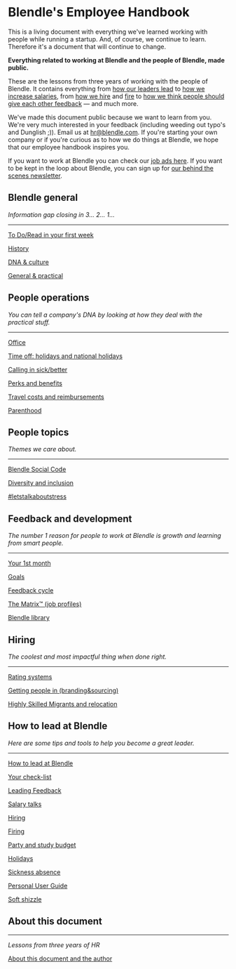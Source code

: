# Blendle's Employee Handbook

This is a living document with everything we've learned working with people while running a startup. And, of course, we continue to learn. Therefore it's a document that will continue to change. 

**Everything related to working at Blendle and the people of Blendle, made public.**

These are the lessons from three years of working with the people of Blendle. It contains everything from [how our leaders lead](https://www.notion.so/ecfb7e647136468a9a0a32f1771a8f52?pvs=21) to [how we increase salaries](https://www.notion.so/Salary-Review-e11b6161c6d34f5c9568bb3e83ed96b6?pvs=21), from [how we hire](https://www.notion.so/Hiring-451bbcfe8d9b49438c0633326bb7af0a?pvs=21) and [fire](https://www.notion.so/Firing-5567687a2000496b8412e53cd58eed9d?pvs=21) to [how we think people should give each other feedback](https://www.notion.so/Our-Feedback-Process-eb64f1de796b4350aeab3bc068e3801f?pvs=21) — and much more.

We've made this document public because we want to learn from you. We're very much interested in your feedback (including weeding out typo's and Dunglish ;)). Email us at hr@blendle.com. If you're starting your own company or if you're curious as to how we do things at Blendle, we hope that our employee handbook inspires you.

If you want to work at Blendle you can check our [job ads here](https://blendle.homerun.co/). If you want to be kept in the loop about Blendle, you can sign up for [our behind the scenes newsletter](https://blendle.homerun.co/yes-keep-me-posted/tr/apply?token=8092d4128c306003d97dd3821bad06f2).

## Blendle general

*Information gap closing in 3... 2... 1...*

---

[To Do/Read in your first week](Blendle's%20Employee%20Handbook%20e367aa77e225482c849111687e114a56/To%20Do%20Read%20in%20your%20first%20week%2017fbb01dc37b4118943b1db905cd57f2.md)

[History](Blendle's%20Employee%20Handbook%20e367aa77e225482c849111687e114a56/History%20ac6441b1b7f7412796b072168db92fd2.md)

[DNA & culture](Blendle's%20Employee%20Handbook%20e367aa77e225482c849111687e114a56/DNA%20&%20culture%20b5db7bb937384f809a81e84059050b3f.md)

[General & practical ](Blendle's%20Employee%20Handbook%20e367aa77e225482c849111687e114a56/General%20&%20practical%20b8d9412f67c34a3e996bf4d3f390de5e.md)

## People operations

*You can tell a company's DNA by looking at how they deal with the practical stuff.*  

---

[Office](Blendle's%20Employee%20Handbook%20e367aa77e225482c849111687e114a56/Office%204e7a0f0ad8e34c50bba69cfd9f779038.md)

[Time off: holidays and national holidays](Blendle's%20Employee%20Handbook%20e367aa77e225482c849111687e114a56/Time%20off%20holidays%20and%20national%20holidays%20b1b4abd60ae547e8b4088818da9e92e7.md)

[Calling in sick/better](Blendle's%20Employee%20Handbook%20e367aa77e225482c849111687e114a56/Calling%20in%20sick%20better%204337662f835a4a00933b76b254758bc4.md)

[Perks and benefits](Blendle's%20Employee%20Handbook%20e367aa77e225482c849111687e114a56/Perks%20and%20benefits%206b81f8a3deb5408a8385472cd797a3f7.md)

[Travel costs and reimbursements](Blendle's%20Employee%20Handbook%20e367aa77e225482c849111687e114a56/Travel%20costs%20and%20reimbursements%204df295267aa74fe1a7fa1361571b6fbc.md)

[Parenthood](Blendle's%20Employee%20Handbook%20e367aa77e225482c849111687e114a56/Parenthood%208cd588eff0984cdd983a9eea420c9e76.md)

## People topics

*Themes we care about.*

---

[Blendle Social Code](Blendle's%20Employee%20Handbook%20e367aa77e225482c849111687e114a56/Blendle%20Social%20Code%20d10a41a7746c4bd2ab4c3fe6db803f69.md)

[Diversity and inclusion](Blendle's%20Employee%20Handbook%20e367aa77e225482c849111687e114a56/Diversity%20and%20inclusion%20dbd07fc1bf0849019f3f3ed242190055.md)

[#letstalkaboutstress](Blendle's%20Employee%20Handbook%20e367aa77e225482c849111687e114a56/#letstalkaboutstress%20b814c542d1744bbb83bf7e1d63e4bdda.md)

## Feedback and development

*The number 1 reason for people to work at Blendle is growth and learning from smart people.*

---

[Your 1st month ](Blendle's%20Employee%20Handbook%20e367aa77e225482c849111687e114a56/Your%201st%20month%20c6f4af5517c84d4087e635587961fb0e.md)

[Goals](Blendle's%20Employee%20Handbook%20e367aa77e225482c849111687e114a56/Goals%207258fc51173d42a79621ef9b3851e719.md)

[Feedback cycle](Blendle's%20Employee%20Handbook%20e367aa77e225482c849111687e114a56/Feedback%20cycle%20e838f6e605064170bb0611f538915cb7.md)

[The Matrix™ (job profiles)](Blendle's%20Employee%20Handbook%20e367aa77e225482c849111687e114a56/The%20Matrix%E2%84%A2%20(job%20profiles)%20df18f2beab014a7e89f442d0e459ad73.md)

[Blendle library](Blendle's%20Employee%20Handbook%20e367aa77e225482c849111687e114a56/Blendle%20library%2064396b41895842d680d118f4ec17d346.md)

## **Hiring**

*The coolest and most impactful thing when done right.*

---

[Rating systems](Blendle's%20Employee%20Handbook%20e367aa77e225482c849111687e114a56/Rating%20systems%20036cb477bab342349ff0ceb54ab21478.md)

[Getting people in (branding&sourcing)](Blendle's%20Employee%20Handbook%20e367aa77e225482c849111687e114a56/Getting%20people%20in%20(branding&sourcing)%20e050e6613efe4305b98d6b7b8c8916a3.md)

[Highly Skilled Migrants and relocation](Blendle's%20Employee%20Handbook%20e367aa77e225482c849111687e114a56/Highly%20Skilled%20Migrants%20and%20relocation%204c00141c18fd472fb5770891381b65e2.md)

## How to lead at Blendle

*Here are some tips and tools to help you become a great leader.*

---

[How to lead at Blendle ](Blendle's%20Employee%20Handbook%20e367aa77e225482c849111687e114a56/How%20to%20lead%20at%20Blendle%20404698936d274095856523c94c396a62.md)

[Your check-list](Blendle's%20Employee%20Handbook%20e367aa77e225482c849111687e114a56/Your%20check-list%2007455ff3b1364229bfc1ae3462e58030.md)

[Leading Feedback ](Blendle's%20Employee%20Handbook%20e367aa77e225482c849111687e114a56/Leading%20Feedback%209ad2513f7ea14b7a8d2762db7c0b70c0.md)

[Salary talks](Blendle's%20Employee%20Handbook%20e367aa77e225482c849111687e114a56/Salary%20talks%203c0befca9272403a8a045cace8686d8d.md)

[Hiring ](Blendle's%20Employee%20Handbook%20e367aa77e225482c849111687e114a56/Hiring%208c7049f20ed74df982f8e05bc3dca30b.md)

[Firing](Blendle's%20Employee%20Handbook%20e367aa77e225482c849111687e114a56/Firing%200a07fff173404adebf98ea7ef3a8eb7d.md)

[Party and study budget](Blendle's%20Employee%20Handbook%20e367aa77e225482c849111687e114a56/Party%20and%20study%20budget%2049f8b0f9dfbf45ea8ed15dd11c99e28d.md)

[Holidays](Blendle's%20Employee%20Handbook%20e367aa77e225482c849111687e114a56/Holidays%20629b666201b9416684d1d36ce6c63713.md)

[Sickness absence](Blendle's%20Employee%20Handbook%20e367aa77e225482c849111687e114a56/Sickness%20absence%2075f3765b7698473aa45171b909ff1e65.md)

[Personal User Guide](Blendle's%20Employee%20Handbook%20e367aa77e225482c849111687e114a56/Personal%20User%20Guide%2097a8516bc2cd44b7a565798e954a68a3.md)

[Soft shizzle](Blendle's%20Employee%20Handbook%20e367aa77e225482c849111687e114a56/Soft%20shizzle%207c03996eeb634b12ad9093839cd11bde.md)

## About this document

---

*Lessons from three years of HR*

[About this document and the author](Blendle's%20Employee%20Handbook%20e367aa77e225482c849111687e114a56/About%20this%20document%20and%20the%20author%208c7a88f91b1d479ea729a6f47ef56d0c.md)